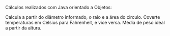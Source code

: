 
Cálculos realizados com Java orientado a Objetos:

Calcula a partir do diâmetro informado, o raio e a área do circulo.
Coverte temperaturas em Celsius para Fahrenheit, e vice versa.
Média de peso ideal a partir da altura.


